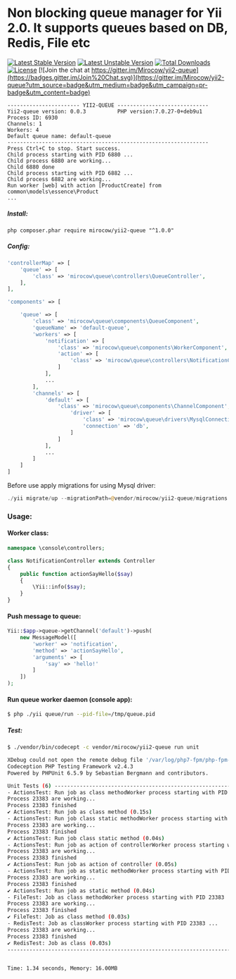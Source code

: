 # Non blocking queue manager for Yii 2.0. It supports queues based on DB, Redis, File etc

[![Latest Stable Version](https://poser.pugx.org/mirocow/yii2-queue/v/stable)](https://packagist.org/packages/mirocow/yii2-queue) [![Latest Unstable Version](https://poser.pugx.org/mirocow/yii2-queue/v/unstable)](https://packagist.org/packages/mirocow/yii2-queue) [![Total Downloads](https://poser.pugx.org/mirocow/yii2-queue/downloads)](https://packagist.org/packages/mirocow/yii2-queue) [![License](https://poser.pugx.org/mirocow/yii2-queue/license)](https://packagist.org/packages/mirocow/yii2-queue)
[![Join the chat at https://gitter.im/Mirocow/yii2-queue](https://badges.gitter.im/Join%20Chat.svg)](https://gitter.im/Mirocow/yii2-queue?utm_source=badge&utm_medium=badge&utm_campaign=pr-badge&utm_content=badge)

```
----------------------- YII2-QUEUE -----------------------------
Yii2-queue version: 0.0.3          PHP version:7.0.27-0+deb9u1
Process ID: 6930
Channels: 1
Workers: 4
Default queue name: default-queue
----------------------------------------------------------------
Press Ctrl+C to stop. Start success.
Child process starting with PID 6880 ...
Child process 6880 are working...
Child 6880 done
Child process starting with PID 6882 ...
Child process 6882 are working...
Run worker [web] with action [ProductCreate] from common\models\essence\Product
...
```

##### Install:

`php composer.phar require mirocow/yii2-queue "^1.0.0"`

##### Config:

```php
'controllerMap' => [
    'queue' => [
        'class' => 'mirocow\queue\controllers\QueueController',
    ],
],

'components' => [

    'queue' => [
        'class' => 'mirocow\queue\components\QueueComponent',
        'queueName' => 'default-queue',
        'workers' => [
            'notification' => [
                'class' => 'mirocow\queue\components\WorkerComponent',
                'action' => [
                    'class' => 'mirocow\queue\controllers\NotificationController',
                ]
            ],
            ...
        ],
        'channels' => [
            'default' => [
                'class' => 'mirocow\queue\components\ChannelComponent',
                    'driver' => [
                        'class' => 'mirocow\queue\drivers\MysqlConnection',
                        'connection' => 'db',
                    ]
                ]
            ],
            ...
        ]
    ]
]
```

Before use apply migrations for using Mysql driver:
```php
./yii migrate/up --migrationPath=@vendor/mirocow/yii2-queue/migrations
```

### Usage:

#### Worker class:

```php
namespace \console\controllers;

class NotificationController extends Controller
{
    public function actionSayHello($say)
    {
        \Yii::info($say);
    }
}
```

#### Push message to queue:

```php
Yii::$app->queue->getChannel('default')->push(
    new MessageModel([
        'worker' => 'notification',
        'method' => 'actionSayHello',
        'arguments' => [
            'say' => 'hello!'
        ]
    ])
);
```

#### Run queue worker daemon (console app):

```bash
$ php ./yii queue/run --pid-file=/tmp/queue.pid
```        

##### Test:

```bash
$ ./vendor/bin/codecept -c vendor/mirocow/yii2-queue run unit

XDebug could not open the remote debug file '/var/log/php7-fpm/php-fpm-xdebug-remote'.
Codeception PHP Testing Framework v2.4.3
Powered by PHPUnit 6.5.9 by Sebastian Bergmann and contributors.

Unit Tests (6) ----------------------------------------------------------------------------------------------------------------------------------------------------------------------------------------------------------------------------------------------
- ActionsTest: Run job as class methodWorker process starting with PID 23383 ...
Process 23383 are working...
Process 23383 finished
✔ ActionsTest: Run job as class method (0.15s)
- ActionsTest: Run job class static methodWorker process starting with PID 23383 ...
Process 23383 are working...
Process 23383 finished
✔ ActionsTest: Run job class static method (0.04s)
- ActionsTest: Run job as action of controllerWorker process starting with PID 23383 ...
Process 23383 are working...
Process 23383 finished
✔ ActionsTest: Run job as action of controller (0.05s)
- ActionsTest: Run job as static methodWorker process starting with PID 23383 ...
Process 23383 are working...
Process 23383 finished
✔ ActionsTest: Run job as static method (0.04s)
- FileTest: Job as class methodWorker process starting with PID 23383 ...
Process 23383 are working...
Process 23383 finished
✔ FileTest: Job as class method (0.03s)
- RedisTest: Job as classWorker process starting with PID 23383 ...
Process 23383 are working...
Process 23383 finished
✔ RedisTest: Job as class (0.03s)
-------------------------------------------------------------------------------------------------------------------------------------------------------------------------------------------------------------------------------------------------------------


Time: 1.34 seconds, Memory: 16.00MB
```

